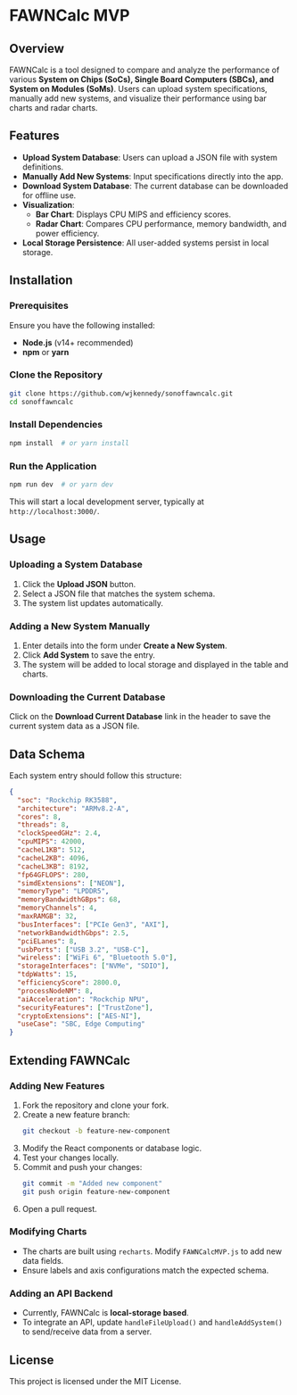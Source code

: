 # FAWNCalc MVP

## Overview
FAWNCalc is a tool designed to compare and analyze the performance of various **System on Chips (SoCs), Single Board Computers (SBCs), and System on Modules (SoMs)**. Users can upload system specifications, manually add new systems, and visualize their performance using bar charts and radar charts.

## Features
- **Upload System Database**: Users can upload a JSON file with system definitions.
- **Manually Add New Systems**: Input specifications directly into the app.
- **Download System Database**: The current database can be downloaded for offline use.
- **Visualization**:
  - **Bar Chart**: Displays CPU MIPS and efficiency scores.
  - **Radar Chart**: Compares CPU performance, memory bandwidth, and power efficiency.
- **Local Storage Persistence**: All user-added systems persist in local storage.

## Installation

### Prerequisites
Ensure you have the following installed:
- **Node.js** (v14+ recommended)
- **npm** or **yarn**

### Clone the Repository
```sh
git clone https://github.com/wjkennedy/sonoffawncalc.git
cd sonoffawncalc
```

### Install Dependencies
```sh
npm install  # or yarn install
```

### Run the Application
```sh
npm run dev  # or yarn dev
```
This will start a local development server, typically at `http://localhost:3000/`.

## Usage

### Uploading a System Database
1. Click the **Upload JSON** button.
2. Select a JSON file that matches the system schema.
3. The system list updates automatically.

### Adding a New System Manually
1. Enter details into the form under **Create a New System**.
2. Click **Add System** to save the entry.
3. The system will be added to local storage and displayed in the table and charts.

### Downloading the Current Database
Click on the **Download Current Database** link in the header to save the current system data as a JSON file.

## Data Schema
Each system entry should follow this structure:
```json
{
  "soc": "Rockchip RK3588",
  "architecture": "ARMv8.2-A",
  "cores": 8,
  "threads": 8,
  "clockSpeedGHz": 2.4,
  "cpuMIPS": 42000,
  "cacheL1KB": 512,
  "cacheL2KB": 4096,
  "cacheL3KB": 8192,
  "fp64GFLOPS": 280,
  "simdExtensions": ["NEON"],
  "memoryType": "LPDDR5",
  "memoryBandwidthGBps": 68,
  "memoryChannels": 4,
  "maxRAMGB": 32,
  "busInterfaces": ["PCIe Gen3", "AXI"],
  "networkBandwidthGbps": 2.5,
  "pciELanes": 8,
  "usbPorts": ["USB 3.2", "USB-C"],
  "wireless": ["WiFi 6", "Bluetooth 5.0"],
  "storageInterfaces": ["NVMe", "SDIO"],
  "tdpWatts": 15,
  "efficiencyScore": 2800.0,
  "processNodeNM": 8,
  "aiAcceleration": "Rockchip NPU",
  "securityFeatures": ["TrustZone"],
  "cryptoExtensions": ["AES-NI"],
  "useCase": "SBC, Edge Computing"
}
```

## Extending FAWNCalc

### Adding New Features
1. Fork the repository and clone your fork.
2. Create a new feature branch:
   ```sh
   git checkout -b feature-new-component
   ```
3. Modify the React components or database logic.
4. Test your changes locally.
5. Commit and push your changes:
   ```sh
   git commit -m "Added new component"
   git push origin feature-new-component
   ```
6. Open a pull request.

### Modifying Charts
- The charts are built using `recharts`. Modify `FAWNCalcMVP.js` to add new data fields.
- Ensure labels and axis configurations match the expected schema.

### Adding an API Backend
- Currently, FAWNCalc is **local-storage based**.
- To integrate an API, update `handleFileUpload()` and `handleAddSystem()` to send/receive data from a server.

## License
This project is licensed under the MIT License.

